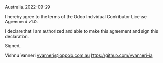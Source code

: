 Australia, 2022-09-29

I hereby agree to the terms of the Odoo Individual Contributor License
Agreement v1.0.

I declare that I am authorized and able to make this agreement and sign this
declaration.

Signed,

Vishnu Vanneri vvanneri@ioppolo.com.au https://github.com/vvanneri-ia